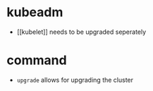 # kubeadm
- [[kubelet]] needs to be upgraded seperately

# command
- `upgrade` allows for upgrading the cluster